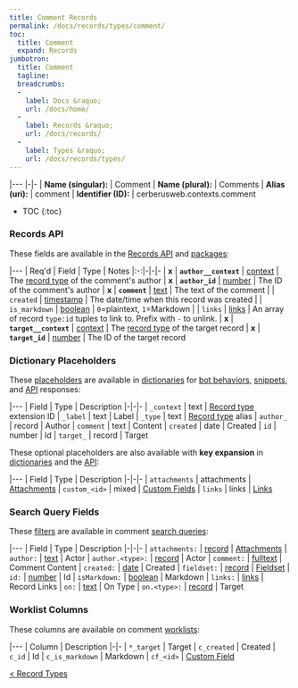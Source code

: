 ```yaml
---
title: Comment Records
permalink: /docs/records/types/comment/
toc:
  title: Comment
  expand: Records
jumbotron:
  title: Comment
  tagline: 
  breadcrumbs:
  -
    label: Docs &raquo;
    url: /docs/home/
  -
    label: Records &raquo;
    url: /docs/records/
  -
    label: Types &raquo;
    url: /docs/records/types/
---
```


|---
|-|-
| **Name (singular):** | Comment
| **Name (plural):** | Comments
| **Alias (uri):** | comment
| **Identifier (ID):** | cerberusweb.contexts.comment

* TOC
{:toc}

### Records API

These fields are available in the [Records API](/docs/api/endpoints/records/) and [packages](/docs/packages/):

|---
| Req'd | Field | Type | Notes
|:-:|-|-|-
| **x** | **`author__context`** | [context](/docs/records/fields/types/context/) | The [record type](/docs/records/#record-type) of the comment's author 
| **x** | **`author_id`** | [number](/docs/records/fields/types/number/) | The ID of the comment's author 
| **x** | **`comment`** | [text](/docs/records/fields/types/text/) | The text of the comment 
|   | `created` | [timestamp](/docs/records/fields/types/timestamp/) | The date/time when this record was created 
|   | `is_markdown` | [boolean](/docs/records/fields/types/boolean/) | `0`=plaintext, `1`=Markdown 
|   | `links` | [links](/docs/records/fields/types/links/) | An array of record `type:id` tuples to link to. Prefix with `-` to unlink. 
| **x** | **`target__context`** | [context](/docs/records/fields/types/context/) | The [record type](/docs/records/#record-type) of the target record 
| **x** | **`target_id`** | [number](/docs/records/fields/types/number/) | The ID of the target record 

### Dictionary Placeholders

These [placeholders](/docs/bots/scripting/placeholders/) are available in [dictionaries](/docs/bots/behaviors/dictionaries/) for [bot behaviors](/docs/bots/behaviors/), [snippets](/docs/snippets/), and [API](/docs/api/) responses:

|---
| Field | Type | Description
|-|-|-
| `_context` | text | [Record type](/docs/records/types/) extension ID
| `_label` | text | Label
| `_type` | text | [Record type](/docs/records/types/) alias
| `author_` | record | Author
| `comment` | text | Content
| `created` | date | Created
| `id` | number | Id
| `target_` | record | Target

These optional placeholders are also available with **key expansion** in [dictionaries](/docs/bots/behaviors/dictionaries/key-expansion/) and the [API](/docs/api/responses/#expanding-keys-in-api-requests):

|---
| Field | Type | Description
|-|-|-
| `attachments` | attachments | [Attachments](/docs/bots/behaviors/dictionaries/key-expansion/#attachments)
| `custom_<id>` | mixed | [Custom Fields](/docs/bots/behaviors/dictionaries/key-expansion/#custom-fields)
| `links` | links | [Links](/docs/bots/behaviors/dictionaries/key-expansion/#links)
	
### Search Query Fields

These [filters](/docs/search/filters/) are available in comment [search queries](/docs/search/):

|---
| Field | Type | Description
|-|-|-
| `attachments:` | [record](/docs/search/deep-search/) | [Attachments](/docs/records/types/attachment/)
| `author:` | [text](/docs/search/filters/text/) | Actor
| `author.<type>:` | [record](/docs/search/deep-search/) | Actor
| `comment:` | [fulltext](/docs/search/filters/fulltext/) | Comment Content
| `created:` | [date](/docs/search/filters/dates/) | Created
| `fieldset:` | [record](/docs/search/deep-search/) | [Fieldset](/docs/records/types/custom_fieldset/)
| `id:` | [number](/docs/search/filters/numbers/) | Id
| `isMarkdown:` | [boolean](/docs/search/filters/booleans/) | Markdown
| `links:` | [links](/docs/search/filters/links/) | Record Links
| `on:` | [text](/docs/search/filters/text/) | On Type
| `on.<type>:` | [record](/docs/search/deep-search/) | Target
	
### Worklist Columns

These columns are available on comment [worklists](/docs/worklists/):

|---
| Column | Description
|-|-
| `*_target` | Target
| `c_created` | Created
| `c_id` | Id
| `c_is_markdown` | Markdown
| `cf_<id>` | [Custom Field](/docs/records/types/custom_field/)

<div class="section-nav">
	<div class="left">
		<a href="/docs/records/types/" class="prev">&lt; Record Types</a>
	</div>
	<div class="right align-right">
	</div>
</div>
<div class="clear"></div>
